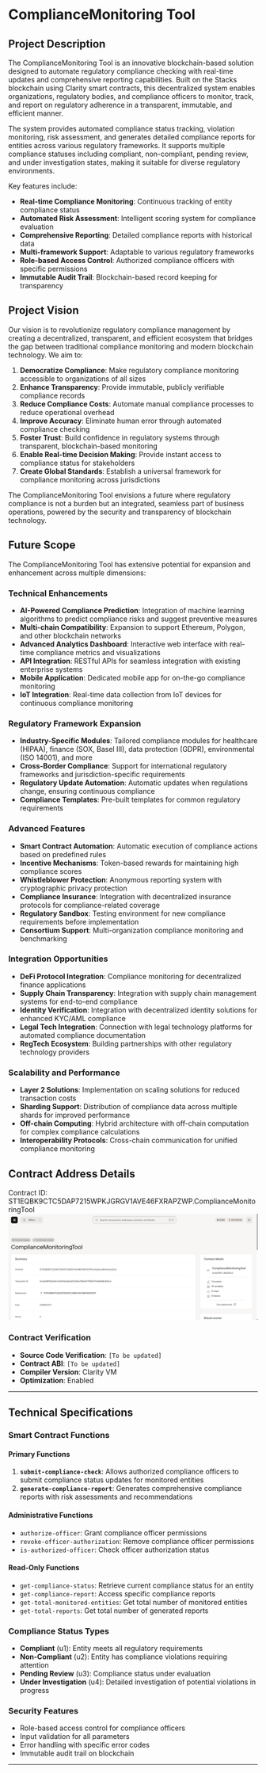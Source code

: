 # ComplianceMonitoring Tool

## Project Description

The ComplianceMonitoring Tool is an innovative blockchain-based solution designed to automate regulatory compliance checking with real-time updates and comprehensive reporting capabilities. Built on the Stacks blockchain using Clarity smart contracts, this decentralized system enables organizations, regulatory bodies, and compliance officers to monitor, track, and report on regulatory adherence in a transparent, immutable, and efficient manner.

The system provides automated compliance status tracking, violation monitoring, risk assessment, and generates detailed compliance reports for entities across various regulatory frameworks. It supports multiple compliance statuses including compliant, non-compliant, pending review, and under investigation states, making it suitable for diverse regulatory environments.

Key features include:
- **Real-time Compliance Monitoring**: Continuous tracking of entity compliance status
- **Automated Risk Assessment**: Intelligent scoring system for compliance evaluation
- **Comprehensive Reporting**: Detailed compliance reports with historical data
- **Multi-framework Support**: Adaptable to various regulatory frameworks
- **Role-based Access Control**: Authorized compliance officers with specific permissions
- **Immutable Audit Trail**: Blockchain-based record keeping for transparency

## Project Vision

Our vision is to revolutionize regulatory compliance management by creating a decentralized, transparent, and efficient ecosystem that bridges the gap between traditional compliance monitoring and modern blockchain technology. We aim to:

1. **Democratize Compliance**: Make regulatory compliance monitoring accessible to organizations of all sizes
2. **Enhance Transparency**: Provide immutable, publicly verifiable compliance records
3. **Reduce Compliance Costs**: Automate manual compliance processes to reduce operational overhead
4. **Improve Accuracy**: Eliminate human error through automated compliance checking
5. **Foster Trust**: Build confidence in regulatory systems through transparent, blockchain-based monitoring
6. **Enable Real-time Decision Making**: Provide instant access to compliance status for stakeholders
7. **Create Global Standards**: Establish a universal framework for compliance monitoring across jurisdictions

The ComplianceMonitoring Tool envisions a future where regulatory compliance is not a burden but an integrated, seamless part of business operations, powered by the security and transparency of blockchain technology.

## Future Scope

The ComplianceMonitoring Tool has extensive potential for expansion and enhancement across multiple dimensions:

### Technical Enhancements
- **AI-Powered Compliance Prediction**: Integration of machine learning algorithms to predict compliance risks and suggest preventive measures
- **Multi-chain Compatibility**: Expansion to support Ethereum, Polygon, and other blockchain networks
- **Advanced Analytics Dashboard**: Interactive web interface with real-time compliance metrics and visualizations
- **API Integration**: RESTful APIs for seamless integration with existing enterprise systems
- **Mobile Application**: Dedicated mobile app for on-the-go compliance monitoring
- **IoT Integration**: Real-time data collection from IoT devices for continuous compliance monitoring

### Regulatory Framework Expansion
- **Industry-Specific Modules**: Tailored compliance modules for healthcare (HIPAA), finance (SOX, Basel III), data protection (GDPR), environmental (ISO 14001), and more
- **Cross-Border Compliance**: Support for international regulatory frameworks and jurisdiction-specific requirements
- **Regulatory Update Automation**: Automatic updates when regulations change, ensuring continuous compliance
- **Compliance Templates**: Pre-built templates for common regulatory requirements

### Advanced Features
- **Smart Contract Automation**: Automatic execution of compliance actions based on predefined rules
- **Incentive Mechanisms**: Token-based rewards for maintaining high compliance scores
- **Whistleblower Protection**: Anonymous reporting system with cryptographic privacy protection
- **Compliance Insurance**: Integration with decentralized insurance protocols for compliance-related coverage
- **Regulatory Sandbox**: Testing environment for new compliance requirements before implementation
- **Consortium Support**: Multi-organization compliance monitoring and benchmarking

### Integration Opportunities
- **DeFi Protocol Integration**: Compliance monitoring for decentralized finance applications
- **Supply Chain Transparency**: Integration with supply chain management systems for end-to-end compliance
- **Identity Verification**: Integration with decentralized identity solutions for enhanced KYC/AML compliance
- **Legal Tech Integration**: Connection with legal technology platforms for automated compliance documentation
- **RegTech Ecosystem**: Building partnerships with other regulatory technology providers

### Scalability and Performance
- **Layer 2 Solutions**: Implementation on scaling solutions for reduced transaction costs
- **Sharding Support**: Distribution of compliance data across multiple shards for improved performance
- **Off-chain Computing**: Hybrid architecture with off-chain computation for complex compliance calculations
- **Interoperability Protocols**: Cross-chain communication for unified compliance monitoring

## Contract Address Details
Contract ID: ST1EQBK9CTC5DAP7215WPKJGRGV1AVE46FXRAPZWP.ComplianceMonitoringTool
![alt text](image.png)

### Contract Verification
- **Source Code Verification**: `[To be updated]`
- **Contract ABI**: `[To be updated]`
- **Compiler Version**: Clarity VM
- **Optimization**: Enabled

---

## Technical Specifications

### Smart Contract Functions

#### Primary Functions
1. **`submit-compliance-check`**: Allows authorized compliance officers to submit compliance status updates for monitored entities
2. **`generate-compliance-report`**: Generates comprehensive compliance reports with risk assessments and recommendations

#### Administrative Functions
- `authorize-officer`: Grant compliance officer permissions
- `revoke-officer-authorization`: Remove compliance officer permissions
- `is-authorized-officer`: Check officer authorization status

#### Read-Only Functions
- `get-compliance-status`: Retrieve current compliance status for an entity
- `get-compliance-report`: Access specific compliance reports
- `get-total-monitored-entities`: Get total number of monitored entities
- `get-total-reports`: Get total number of generated reports

### Compliance Status Types
- **Compliant** (u1): Entity meets all regulatory requirements
- **Non-Compliant** (u2): Entity has compliance violations requiring attention
- **Pending Review** (u3): Compliance status under evaluation
- **Under Investigation** (u4): Detailed investigation of potential violations in progress

### Security Features
- Role-based access control for compliance officers
- Input validation for all parameters
- Error handling with specific error codes
- Immutable audit trail on blockchain

---
